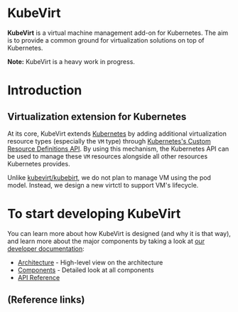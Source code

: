 # KubeVirt

**KubeVirt** is a virtual machine management add-on for Kubernetes.
The aim is to provide a common ground for virtualization solutions on top of
Kubernetes.

**Note:** KubeVirt is a heavy work in progress.

# Introduction

## Virtualization extension for Kubernetes

At its core, KubeVirt extends [Kubernetes][k8s] by adding
additional virtualization resource types (especially the `VM` type) through
[Kubernetes's Custom Resource Definitions API][crd].
By using this mechanism, the Kubernetes API can be used to manage these `VM`
resources alongside all other resources Kubernetes provides.

Unlike [kubevirt/kubebirt](https://github.com/kubevirt/kubevirt), we do not
plan to manage VM using the pod model. Instead, we design a new virtctl to
support VM's lifecycle.


# To start developing KubeVirt

You can learn more about how KubeVirt is designed (and why it is that way),
and learn more about the major components by taking a look at
[our developer documentation](docs/):

 * [Architecture]() - High-level view on the architecture
 * [Components]() - Detailed look at all components
 * [API Reference]()


## (Reference links)
   [k8s]: https://kubernetes.io
   [crd]: https://kubernetes.io/docs/tasks/access-kubernetes-api/extend-api-custom-resource-definitions/
   [libvirt]: https://www.libvirt.org
   [kubedev]: https://github.com/kubesys/kubedev
